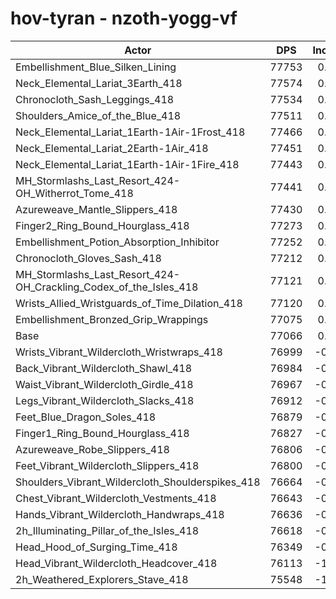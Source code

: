 # hov-tyran - nzoth-yogg-vf
| Actor | DPS | Increase |
|---|:---:|:---:|
|Embellishment_Blue_Silken_Lining|77753|0.89%|
|Neck_Elemental_Lariat_3Earth_418|77574|0.66%|
|Chronocloth_Sash_Leggings_418|77534|0.61%|
|Shoulders_Amice_of_the_Blue_418|77511|0.58%|
|Neck_Elemental_Lariat_1Earth-1Air-1Frost_418|77466|0.52%|
|Neck_Elemental_Lariat_2Earth-1Air_418|77451|0.50%|
|Neck_Elemental_Lariat_1Earth-1Air-1Fire_418|77443|0.49%|
|MH_Stormlashs_Last_Resort_424-OH_Witherrot_Tome_418|77441|0.49%|
|Azureweave_Mantle_Slippers_418|77430|0.47%|
|Finger2_Ring_Bound_Hourglass_418|77273|0.27%|
|Embellishment_Potion_Absorption_Inhibitor|77252|0.24%|
|Chronocloth_Gloves_Sash_418|77212|0.19%|
|MH_Stormlashs_Last_Resort_424-OH_Crackling_Codex_of_the_Isles_418|77121|0.07%|
|Wrists_Allied_Wristguards_of_Time_Dilation_418|77120|0.07%|
|Embellishment_Bronzed_Grip_Wrappings|77075|0.01%|
|Base|77066|0.00%|
|Wrists_Vibrant_Wildercloth_Wristwraps_418|76999|-0.09%|
|Back_Vibrant_Wildercloth_Shawl_418|76984|-0.11%|
|Waist_Vibrant_Wildercloth_Girdle_418|76967|-0.13%|
|Legs_Vibrant_Wildercloth_Slacks_418|76912|-0.20%|
|Feet_Blue_Dragon_Soles_418|76879|-0.24%|
|Finger1_Ring_Bound_Hourglass_418|76827|-0.31%|
|Azureweave_Robe_Slippers_418|76806|-0.34%|
|Feet_Vibrant_Wildercloth_Slippers_418|76800|-0.35%|
|Shoulders_Vibrant_Wildercloth_Shoulderspikes_418|76664|-0.52%|
|Chest_Vibrant_Wildercloth_Vestments_418|76643|-0.55%|
|Hands_Vibrant_Wildercloth_Handwraps_418|76636|-0.56%|
|2h_Illuminating_Pillar_of_the_Isles_418|76618|-0.58%|
|Head_Hood_of_Surging_Time_418|76349|-0.93%|
|Head_Vibrant_Wildercloth_Headcover_418|76113|-1.24%|
|2h_Weathered_Explorers_Stave_418|75548|-1.97%|
